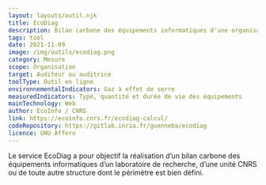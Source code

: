 ```yaml
---
layout: layouts/outil.njk
title: EcoDiag
description: Bilan carbone des équipements informatiques d'une organisation
tags: tool
date: 2021-11-09
image: /img/outils/ecodiag.png
category: Mesure
scope: Organisation
target: Auditeur ou auditrice
toolType: Outil en ligne
environnementalIndicators: Gaz à effet de serre
measuredIndicators: Type, quantité et durée de vie des équipements
mainTechnology: Web
author: EcoInfo / CNRS
link: https://ecoinfo.cnrs.fr/ecodiag-calcul/
codeRepository: https://gitlab.inria.fr/guenneba/ecodiag
licence: GNU Affero
---
```


Le service EcoDiag a pour objectif la réalisation d’un bilan carbone des équipements informatiques d’un laboratoire de recherche, d’une unité CNRS ou de toute autre structure dont le périmètre est bien défini.

